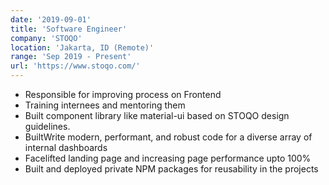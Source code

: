 ```yaml
---
date: '2019-09-01'
title: 'Software Engineer'
company: 'STOQO'
location: 'Jakarta, ID (Remote)'
range: 'Sep 2019 - Present'
url: 'https://www.stoqo.com/'
---
```


- Responsible for improving process on Frontend
- Training internees and mentoring them
- Built component library like material-ui based on STOQO design guidelines.
- BuiltWrite modern, performant, and robust code for a diverse array of internal dashboards
- Facelifted landing page and increasing page performance upto 100%
- Built and deployed private NPM packages for reusability in the projects
